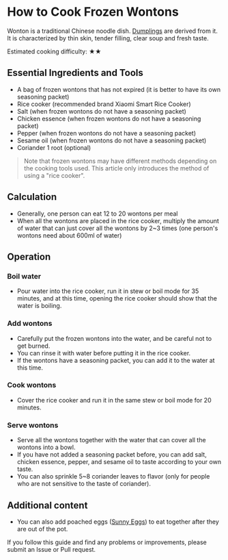 # How to Cook Frozen Wontons

Wonton is a traditional Chinese noodle dish. [Dumplings](./速冻水饺.md) are derived from it. It is characterized by thin skin, tender filling, clear soup and fresh taste.

Estimated cooking difficulty: ★★

## Essential Ingredients and Tools

*   A bag of frozen wontons that has not expired (it is better to have its own seasoning packet)
*   Rice cooker (recommended brand Xiaomi Smart Rice Cooker)
*   Salt (when frozen wontons do not have a seasoning packet)
*   Chicken essence (when frozen wontons do not have a seasoning packet)
*   Pepper (when frozen wontons do not have a seasoning packet)
*   Sesame oil (when frozen wontons do not have a seasoning packet)
*   Coriander 1 root (optional)

> Note that frozen wontons may have different methods depending on the cooking tools used. This article only introduces the method of using a "rice cooker".

## Calculation

*   Generally, one person can eat 12 to 20 wontons per meal
*   When all the wontons are placed in the rice cooker, multiply the amount of water that can just cover all the wontons by 2~3 times (one person's wontons need about 600ml of water)

## Operation

### Boil water

*   Pour water into the rice cooker, run it in stew or boil mode for 35 minutes, and at this time, opening the rice cooker should show that the water is boiling.

### Add wontons

*   Carefully put the frozen wontons into the water, and be careful not to get burned.
*   You can rinse it with water before putting it in the rice cooker.
*   If the wontons have a seasoning packet, you can add it to the water at this time.

### Cook wontons

*   Cover the rice cooker and run it in the same stew or boil mode for 20 minutes.

### Serve wontons

*   Serve all the wontons together with the water that can cover all the wontons into a bowl.
*   If you have not added a seasoning packet before, you can add salt, chicken essence, pepper, and sesame oil to taste according to your own taste.
*   You can also sprinkle 5~8 coriander leaves to flavor (only for people who are not sensitive to the taste of coriander).

## Additional content

*   You can also add poached eggs ([Sunny Eggs](../../dishes/breakfast/太阳蛋.md)) to eat together after they are out of the pot.

If you follow this guide and find any problems or improvements, please submit an Issue or Pull request.
